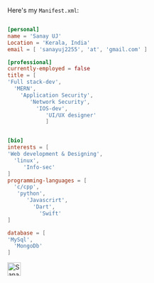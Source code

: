 





              

Here's my `Manifest.xml`:

```toml

[personal]
name = 'Sanay UJ'
Location = 'Kerala, India'
email = [ 'sanayuj2255', 'at', 'gmail.com' ]

[professional]
currently-employed = false
title = [
'Full stack-dev',
  'MERN', 
    'Application Security', 
       'Network Security', 
         'IOS-dev',
            'UI/UX designer'
            ]


[bio]
interests = [
'Web development & Designing',
  'linux',
     'Info-sec'
]
programming-languages = [
  'c/cpp',
   'python',
      'Javascrirt',
        'Dart',
          'Swift'
]

database = [
'MySql',
  'MongoDb'
]

```





 <a href="https://www.linkedin.com/in/sanayuj/">
    <img src="https://www.vectorlogo.zone/logos/linkedin/linkedin-icon.svg" alt="Sanay UJ's LinkedIn Profile" height="30" width="30">
  </a>


<p align="center">
  
 
</p>

<p align="left">


<!--   <img src="https://github-readme-stats.vercel.app/api?username=mohdjishin&show_icons=true"  /> 


 -->
